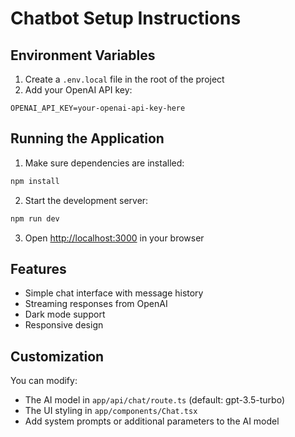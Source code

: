 # Chatbot Setup Instructions

## Environment Variables

1. Create a `.env.local` file in the root of the project
2. Add your OpenAI API key:

```
OPENAI_API_KEY=your-openai-api-key-here
```

## Running the Application

1. Make sure dependencies are installed:
```bash
npm install
```

2. Start the development server:
```bash
npm run dev
```

3. Open [http://localhost:3000](http://localhost:3000) in your browser

## Features

- Simple chat interface with message history
- Streaming responses from OpenAI
- Dark mode support
- Responsive design

## Customization

You can modify:
- The AI model in `app/api/chat/route.ts` (default: gpt-3.5-turbo)
- The UI styling in `app/components/Chat.tsx`
- Add system prompts or additional parameters to the AI model 